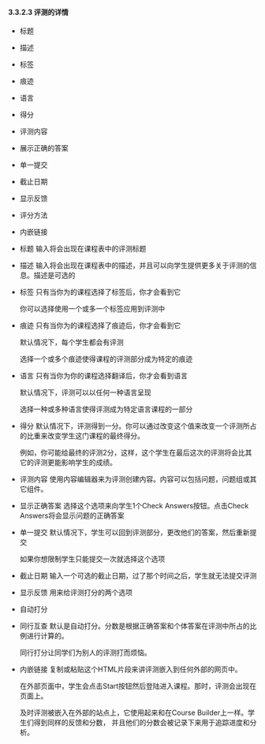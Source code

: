 #### 3.3.2.3 评测的详情

* 标题
* 描述
* 标签
* 痕迹
* 语言
* 得分
* 评测内容
* 展示正确的答案
* 单一提交
* 截止日期
* 显示反馈
* 评分方法
* 内嵌链接

* 标题
	输入将会出现在课程表中的评测标题
* 描述
	输入将会出现在课程表中的描述，并且可以向学生提供更多关于评测的信息。描述是可选的
* 标签
	只有当你为的课程选择了标签后，你才会看到它
	
	你可以选择使用一个或多一个标签应用到评测中
* 痕迹
	只有当你为的课程选择了痕迹后，你才会看到它
	
	默认情况下，每个学生都会有评测
	
	选择一个或多个痕迹使得课程的评测部分成为特定的痕迹
* 语言
	只有当你为你的课程选择翻译后，你才会看到语言
	
	默认情况下，评测可以以任何一种语言呈现
	
	选择一种或多种语言使得评测成为特定语言课程的一部分
* 得分
	默认情况下，评测得到一分。你可以通过改变这个值来改变一个评测所占的比重来改变学生这门课程的最终得分。
	
	例如，你可能给最终的评测2分，这样，这个学生在最后这次的评测将会比其它的评测更能影响学生的成绩。
* 评测内容
	使用内容编辑器来为评测创建内容。内容可以包括问题，问题组或其它组件。
* 显示正确答案
	选择这个选项来向学生1个Check Answers按钮。点击Check Answers将会显示问题的正确答案
* 单一提交
	默认情况下，学生可以回到评测部分，更改他们的答案，然后重新提交
	
	如果你想限制学生只能提交一次就选择这个选项
* 截止日期
	输入一个可选的截止日期，过了那个时间之后，学生就无法提交评测
* 显示反馈
	用来给评测打分的两个选项
* 自动打分
* 同行互查
	默认是自动打分。分数是根据正确答案和个体答案在评测中所占的比例进行计算的。
	
	同行打分让同学们为别人的评测打而烦恼。
* 内嵌链接
	复制或粘贴这个HTML片段来讲评测嵌入到任何外部的网页中。
	
	在外部页面中，学生会点击Start按钮然后登陆进入课程。那时，评测会出现在页面上。
	
	及时评测被嵌入在外部的站点上，它使用起来和在Course Builder上一样。学生们得到同样的反馈和分数，
	并且他们的分数会被记录下来用于追踪进度和分析。
